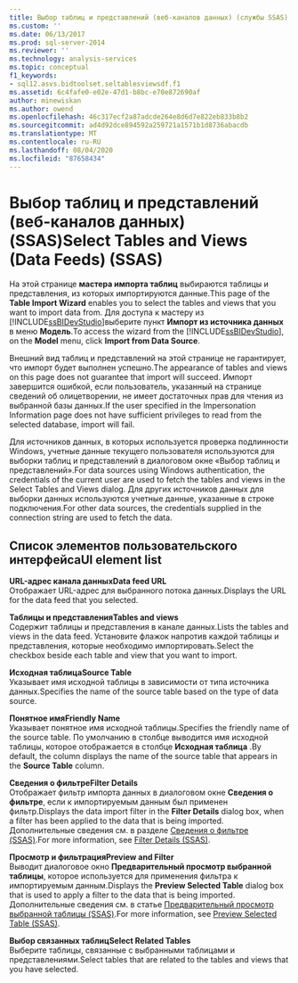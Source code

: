 ```yaml
---
title: Выбор таблиц и представлений (веб-каналов данных) (службы SSAS) | Документация Майкрософт
ms.custom: ''
ms.date: 06/13/2017
ms.prod: sql-server-2014
ms.reviewer: ''
ms.technology: analysis-services
ms.topic: conceptual
f1_keywords:
- sql12.asvs.bidtoolset.seltablesviewsdf.f1
ms.assetid: 6c4fafe0-e02e-47d1-b8bc-e70e872690af
author: minewiskan
ms.author: owend
ms.openlocfilehash: 46c317ecf2a87adcde264e8d6d7e822eb833b8b2
ms.sourcegitcommit: ad4d92dce894592a259721a1571b1d8736abacdb
ms.translationtype: MT
ms.contentlocale: ru-RU
ms.lasthandoff: 08/04/2020
ms.locfileid: "87658434"
---
```

# <a name="select-tables-and-views-data-feeds-ssas"></a><span data-ttu-id="40c21-102">Выбор таблиц и представлений (веб-каналов данных) (SSAS)</span><span class="sxs-lookup"><span data-stu-id="40c21-102">Select Tables and Views (Data Feeds) (SSAS)</span></span>
  <span data-ttu-id="40c21-103">На этой странице **мастера импорта таблиц** выбираются таблицы и представления, из которых импортируются данные.</span><span class="sxs-lookup"><span data-stu-id="40c21-103">This page of the **Table Import Wizard** enables you to select the tables and views that you want to import data from.</span></span> <span data-ttu-id="40c21-104">Для доступа к мастеру из [!INCLUDE[ssBIDevStudio](../includes/ssbidevstudio-md.md)]выберите пункт **Импорт из источника данных** в меню **Модель**.</span><span class="sxs-lookup"><span data-stu-id="40c21-104">To access the wizard from the [!INCLUDE[ssBIDevStudio](../includes/ssbidevstudio-md.md)], on the **Model** menu, click **Import from Data Source**.</span></span>  
  
 <span data-ttu-id="40c21-105">Внешний вид таблиц и представлений на этой странице не гарантирует, что импорт будет выполнен успешно.</span><span class="sxs-lookup"><span data-stu-id="40c21-105">The appearance of tables and views on this page does not guarantee that import will succeed.</span></span> <span data-ttu-id="40c21-106">Импорт завершится ошибкой, если пользователь, указанный на странице сведений об олицетворении, не имеет достаточных прав для чтения из выбранной базы данных.</span><span class="sxs-lookup"><span data-stu-id="40c21-106">If the user specified in the Impersonation Information page does not have sufficient privileges to read from the selected database, import will fail.</span></span>  
  
 <span data-ttu-id="40c21-107">Для источников данных, в которых используется проверка подлинности Windows, учетные данные текущего пользователя используются для выборки таблиц и представлений в диалоговом окне «Выбор таблиц и представлений».</span><span class="sxs-lookup"><span data-stu-id="40c21-107">For data sources using Windows authentication, the credentials of the current user are used to fetch the tables and views in the Select Tables and Views dialog.</span></span> <span data-ttu-id="40c21-108">Для других источников данных для выборки данных используются учетные данные, указанные в строке подключения.</span><span class="sxs-lookup"><span data-stu-id="40c21-108">For other data sources, the credentials supplied in the connection string are used to fetch the data.</span></span>  
  
## <a name="ui-element-list"></a><span data-ttu-id="40c21-109">Список элементов пользовательского интерфейса</span><span class="sxs-lookup"><span data-stu-id="40c21-109">UI element list</span></span>  
 <span data-ttu-id="40c21-110">**URL-адрес канала данных**</span><span class="sxs-lookup"><span data-stu-id="40c21-110">**Data feed URL**</span></span>  
 <span data-ttu-id="40c21-111">Отображает URL-адрес для выбранного потока данных.</span><span class="sxs-lookup"><span data-stu-id="40c21-111">Displays the URL for the data feed that you selected.</span></span>  
  
 <span data-ttu-id="40c21-112">**Таблицы и представления**</span><span class="sxs-lookup"><span data-stu-id="40c21-112">**Tables and views**</span></span>  
 <span data-ttu-id="40c21-113">Содержит таблицы и представления в канале данных.</span><span class="sxs-lookup"><span data-stu-id="40c21-113">Lists the tables and views in the data feed.</span></span> <span data-ttu-id="40c21-114">Установите флажок напротив каждой таблицы и представления, которые необходимо импортировать.</span><span class="sxs-lookup"><span data-stu-id="40c21-114">Select the checkbox beside each table and view that you want to import.</span></span>  
  
 <span data-ttu-id="40c21-115">**Исходная таблица**</span><span class="sxs-lookup"><span data-stu-id="40c21-115">**Source Table**</span></span>  
 <span data-ttu-id="40c21-116">Указывает имя исходной таблицы в зависимости от типа источника данных.</span><span class="sxs-lookup"><span data-stu-id="40c21-116">Specifies the name of the source table based on the type of data source.</span></span>  
  
 <span data-ttu-id="40c21-117">**Понятное имя**</span><span class="sxs-lookup"><span data-stu-id="40c21-117">**Friendly Name**</span></span>  
 <span data-ttu-id="40c21-118">Указывает понятное имя исходной таблицы.</span><span class="sxs-lookup"><span data-stu-id="40c21-118">Specifies the friendly name of the source table.</span></span> <span data-ttu-id="40c21-119">По умолчанию в столбце выводится имя исходной таблицы, которое отображается в столбце **Исходная таблица** .</span><span class="sxs-lookup"><span data-stu-id="40c21-119">By default, the column displays the name of the source table that appears in the **Source Table** column.</span></span>  
  
 <span data-ttu-id="40c21-120">**Сведения о фильтре**</span><span class="sxs-lookup"><span data-stu-id="40c21-120">**Filter Details**</span></span>  
 <span data-ttu-id="40c21-121">Отображает фильтр импорта данных в диалоговом окне **Сведения о фильтре**, если к импортируемым данным был применен фильтр.</span><span class="sxs-lookup"><span data-stu-id="40c21-121">Displays the data import filter in the **Filter Details** dialog box, when a filter has been applied to the data that is being imported.</span></span> <span data-ttu-id="40c21-122">Дополнительные сведения см. в разделе [Сведения о фильтре (SSAS)](filter-details-ssas.md).</span><span class="sxs-lookup"><span data-stu-id="40c21-122">For more information, see [Filter Details &#40;SSAS&#41;](filter-details-ssas.md).</span></span>  
  
 <span data-ttu-id="40c21-123">**Просмотр и фильтрация**</span><span class="sxs-lookup"><span data-stu-id="40c21-123">**Preview and Filter**</span></span>  
 <span data-ttu-id="40c21-124">Выводит диалоговое окно **Предварительный просмотр выбранной таблицы**, которое используется для применения фильтра к импортируемым данным.</span><span class="sxs-lookup"><span data-stu-id="40c21-124">Displays the **Preview Selected Table** dialog box that is used to apply a filter to the data that is being imported.</span></span> <span data-ttu-id="40c21-125">Дополнительные сведения см. в статье [Предварительный просмотр выбранной таблицы (SSAS)](preview-selected-table-ssas.md).</span><span class="sxs-lookup"><span data-stu-id="40c21-125">For more information, see [Preview Selected Table &#40;SSAS&#41;](preview-selected-table-ssas.md).</span></span>  
  
 <span data-ttu-id="40c21-126">**Выбор связанных таблиц**</span><span class="sxs-lookup"><span data-stu-id="40c21-126">**Select Related Tables**</span></span>  
 <span data-ttu-id="40c21-127">Выберите таблицы, связанные с выбранными таблицами и представлениями.</span><span class="sxs-lookup"><span data-stu-id="40c21-127">Select tables that are related to the tables and views that you have selected.</span></span>  
  
  
